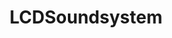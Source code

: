 ---
title: LCDSoundsystem
crosslinks:
- FrankOcean
- soulwax
- LiveFromNewYork
- Coachella
- mirin
- Kanye
- leakthreads
- AnimalCollective
- indieheads
- AMAAggregator
- analog
- KendrickLamar
- nevertellmetheodds
---